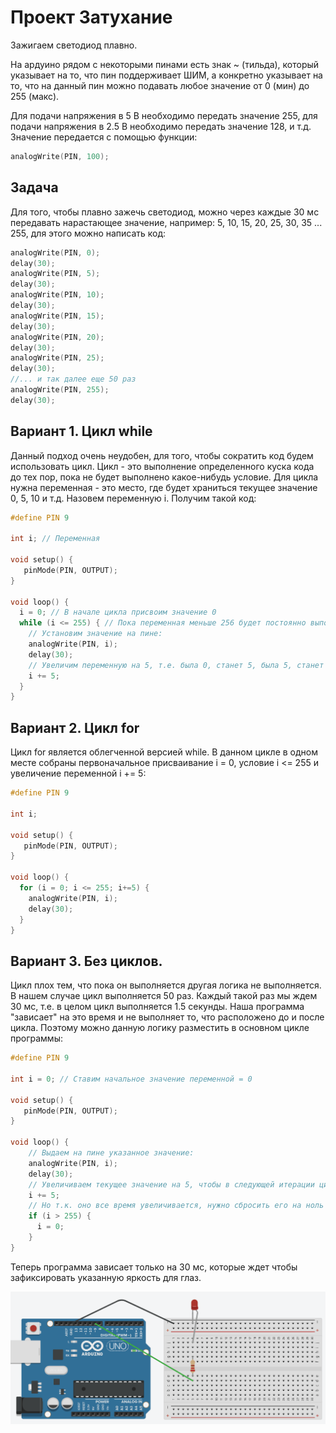 # Проект Затухание

Зажигаем светодиод плавно.

На ардуино рядом с некоторыми пинами есть знак ~ (тильда), который указывает на то, что пин поддерживает ШИМ, а конкретно указывает на то, что на данный пин можно подавать любое значение от 0 (мин) до 255 (макс).

Для подачи напряжения в 5 В необходимо передать значение 255, для подачи напряжения в 2.5 В необходимо передать значение 128, и т.д. Значение передается с помощью функции:
```C++
analogWrite(PIN, 100);
```

## Задача

Для того, чтобы плавно зажечь светодиод, можно через каждые 30 мс передавать нарастающее значение, например: 5, 10, 15, 20, 25, 30, 35 ... 255, для этого можно написать код:
```C++
analogWrite(PIN, 0);
delay(30);
analogWrite(PIN, 5);
delay(30);
analogWrite(PIN, 10);
delay(30);
analogWrite(PIN, 15);
delay(30);
analogWrite(PIN, 20);
delay(30);
analogWrite(PIN, 25);
delay(30);
//... и так далее еще 50 раз
analogWrite(PIN, 255);
delay(30);
```

## Вариант 1. Цикл while

Данный подход очень неудобен, для того, чтобы сократить код будем использовать цикл. Цикл - это выполнение определенного куска кода до тех пор, пока не будет выполнено какое-нибудь условие.
Для цикла нужна переменная - это место, где будет храниться текущее значение 0, 5, 10 и т.д. Назовем переменную i. Получим такой код:

```C++
#define PIN 9

int i; // Переменная

void setup() {
   pinMode(PIN, OUTPUT);
}

void loop() {
  i = 0; // В начале цикла присвоим значение 0
  while (i <= 255) { // Пока переменная меньше 256 будет постоянно выполняться данный блок (ниже в блоке переменная будет расти, блок закончится, когда переменная станет больше 255)
    // Установим значение на пине:
    analogWrite(PIN, i);
    delay(30);
    // Увеличим переменную на 5, т.е. была 0, станет 5, была 5, станет 10
    i += 5;
  }
}
```

## Вариант 2. Цикл for
Цикл for является облегченной версией while. В данном цикле в одном месте собраны первоначальное присваивание i = 0, условие i <= 255 и увеличение переменной i += 5:

```C++
#define PIN 9

int i;

void setup() {
   pinMode(PIN, OUTPUT);
}

void loop() {
  for (i = 0; i <= 255; i+=5) {
    analogWrite(PIN, i);
    delay(30);
  }
}
```

## Вариант 3. Без циклов.
Цикл плох тем, что пока он выполняется другая логика не выполняется. В нашем случае цикл выполняется 50 раз. Каждый такой раз мы ждем 30 мс, т.е. в целом цикл выполняется 1.5 секунды. Наша программа "зависает" на это время и не выполняет то, что расположено до и после цикла. Поэтому можно данную логику разместить в основном цикле программы:

```C++
#define PIN 9

int i = 0; // Ставим начальное значение переменной = 0

void setup() {
   pinMode(PIN, OUTPUT);
}

void loop() {
    // Выдаем на пине указанное значение:
    analogWrite(PIN, i);
    delay(30);
    // Увеличиваем текущее значение на 5, чтобы в следующей итерации цикла его вывести
    i += 5;
    // Но т.к. оно все время увеличивается, нужно сбросить его на ноль тогда, когда оно достигнет потолка:
    if (i > 255) {
      i = 0;
    }
}
```

Теперь программа зависает только на 30 мс, которые ждет чтобы зафиксировать указанную яркость для глаз.

![Demo](https://github.com/trusiwko/Arduino/raw/master/eKids/Lesson4/fade_demo.gif)
